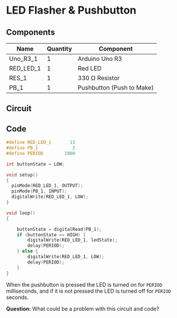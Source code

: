 # LED Flasher & Pushbutton

## Components
| Name      | Quantity | Component                 |
| --------- | -------- | ------------------------- |
| Uno_R3_1  | 1        | Arduino Uno R3            |
| RED_LED_1 | 1        | Red LED                   |
| RES_1     | 1        | 330 Ω Resistor            |
| PB_1      | 1        | Pushbutton (Push to Make) |


## Circuit



## Code

```cpp
#define RED_LED_1		13
#define PB_1             2
#define PERIOD		  1000

int buttonState = LOW;

void setup()
{
  pinMode(RED_LED_1, OUTPUT);
  pinMode(PB_1, INPUT);
  digitalWrite(RED_LED_1, LOW);
}

void loop()
{

	buttonState = digitalRead(PB_1);
	if (buttonState == HIGH) {
	    digitalWrite(RED_LED_1, ledState);
	    delay(PERIOD);
	} else {
		digitalWrite(RED_LED_1, LOW); 
	    delay(PERIOD);
    }
}

```

When the pushbutton is pressed the LED is turned on for `PERIOD` milliseconds, and if it is not pressed the LED is turned off for `PERIOD` seconds.

**Question:** What could be a problem with this circuit and code?

